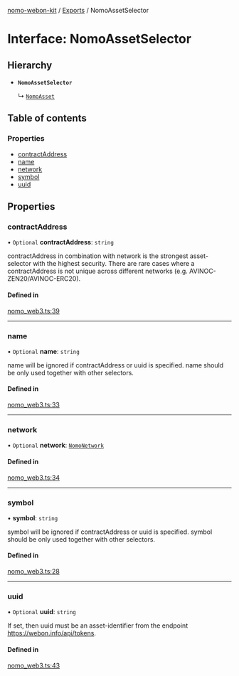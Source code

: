 [nomo-webon-kit](../README.md) / [Exports](../modules.md) / NomoAssetSelector

# Interface: NomoAssetSelector

## Hierarchy

- **`NomoAssetSelector`**

  ↳ [`NomoAsset`](NomoAsset.md)

## Table of contents

### Properties

- [contractAddress](NomoAssetSelector.md#contractaddress)
- [name](NomoAssetSelector.md#name)
- [network](NomoAssetSelector.md#network)
- [symbol](NomoAssetSelector.md#symbol)
- [uuid](NomoAssetSelector.md#uuid)

## Properties

### contractAddress

• `Optional` **contractAddress**: `string`

contractAddress in combination with network is the strongest asset-selector with the highest security.
There are rare cases where a contractAddress is not unique across different networks (e.g. AVINOC-ZEN20/AVINOC-ERC20).

#### Defined in

[nomo_web3.ts:39](https://github.com/nomo-app/nomo-webon-kit/blob/50008cb/nomo-webon-kit/src/nomo_web3.ts#L39)

___

### name

• `Optional` **name**: `string`

name will be ignored if contractAddress or uuid is specified.
name should be only used together with other selectors.

#### Defined in

[nomo_web3.ts:33](https://github.com/nomo-app/nomo-webon-kit/blob/50008cb/nomo-webon-kit/src/nomo_web3.ts#L33)

___

### network

• `Optional` **network**: [`NomoNetwork`](../modules.md#nomonetwork)

#### Defined in

[nomo_web3.ts:34](https://github.com/nomo-app/nomo-webon-kit/blob/50008cb/nomo-webon-kit/src/nomo_web3.ts#L34)

___

### symbol

• **symbol**: `string`

symbol will be ignored if contractAddress or uuid is specified.
symbol should be only used together with other selectors.

#### Defined in

[nomo_web3.ts:28](https://github.com/nomo-app/nomo-webon-kit/blob/50008cb/nomo-webon-kit/src/nomo_web3.ts#L28)

___

### uuid

• `Optional` **uuid**: `string`

If set, then uuid must be an asset-identifier from the endpoint https://webon.info/api/tokens.

#### Defined in

[nomo_web3.ts:43](https://github.com/nomo-app/nomo-webon-kit/blob/50008cb/nomo-webon-kit/src/nomo_web3.ts#L43)
